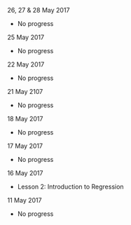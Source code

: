 26, 27 & 28 May 2017
* No progress

25 May 2017
* No progress

22 May 2017
* No progress

21 May 2107
* No progress

18 May 2017
* No progress

17 May 2017
* No progress

16 May 2017
* Lesson 2: Introduction to Regression

11 May 2017
* No progress
